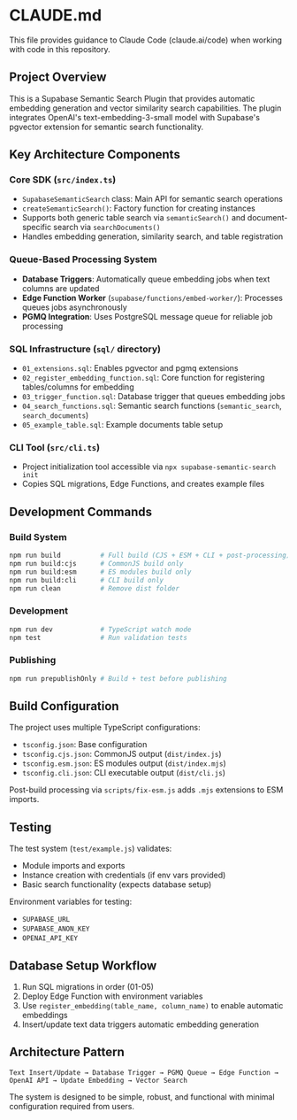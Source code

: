 # CLAUDE.md

This file provides guidance to Claude Code (claude.ai/code) when working with code in this repository.

## Project Overview

This is a Supabase Semantic Search Plugin that provides automatic embedding generation and vector similarity search capabilities. The plugin integrates OpenAI's text-embedding-3-small model with Supabase's pgvector extension for semantic search functionality.

## Key Architecture Components

### Core SDK (`src/index.ts`)
- `SupabaseSemanticSearch` class: Main API for semantic search operations
- `createSemanticSearch()`: Factory function for creating instances
- Supports both generic table search via `semanticSearch()` and document-specific search via `searchDocuments()`
- Handles embedding generation, similarity search, and table registration

### Queue-Based Processing System
- **Database Triggers**: Automatically queue embedding jobs when text columns are updated
- **Edge Function Worker** (`supabase/functions/embed-worker/`): Processes queues jobs asynchronously
- **PGMQ Integration**: Uses PostgreSQL message queue for reliable job processing

### SQL Infrastructure (`sql/` directory)
- `01_extensions.sql`: Enables pgvector and pgmq extensions
- `02_register_embedding_function.sql`: Core function for registering tables/columns for embedding
- `03_trigger_function.sql`: Database trigger that queues embedding jobs
- `04_search_functions.sql`: Semantic search functions (`semantic_search`, `search_documents`)
- `05_example_table.sql`: Example documents table setup

### CLI Tool (`src/cli.ts`)
- Project initialization tool accessible via `npx supabase-semantic-search init`
- Copies SQL migrations, Edge Functions, and creates example files

## Development Commands

### Build System
```bash
npm run build          # Full build (CJS + ESM + CLI + post-processing)
npm run build:cjs      # CommonJS build only
npm run build:esm      # ES modules build only
npm run build:cli      # CLI build only
npm run clean          # Remove dist folder
```

### Development
```bash
npm run dev            # TypeScript watch mode
npm test               # Run validation tests
```

### Publishing
```bash
npm run prepublishOnly # Build + test before publishing
```

## Build Configuration

The project uses multiple TypeScript configurations:
- `tsconfig.json`: Base configuration
- `tsconfig.cjs.json`: CommonJS output (`dist/index.js`)
- `tsconfig.esm.json`: ES modules output (`dist/index.mjs`)  
- `tsconfig.cli.json`: CLI executable output (`dist/cli.js`)

Post-build processing via `scripts/fix-esm.js` adds `.mjs` extensions to ESM imports.

## Testing

The test system (`test/example.js`) validates:
- Module imports and exports
- Instance creation with credentials (if env vars provided)
- Basic search functionality (expects database setup)

Environment variables for testing:
- `SUPABASE_URL`
- `SUPABASE_ANON_KEY` 
- `OPENAI_API_KEY`

## Database Setup Workflow

1. Run SQL migrations in order (01-05)
2. Deploy Edge Function with environment variables
3. Use `register_embedding(table_name, column_name)` to enable automatic embeddings
4. Insert/update text data triggers automatic embedding generation

## Architecture Pattern

```
Text Insert/Update → Database Trigger → PGMQ Queue → Edge Function → OpenAI API → Update Embedding → Vector Search
```

The system is designed to be simple, robust, and functional with minimal configuration required from users.